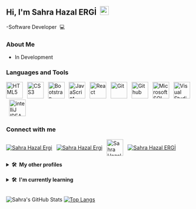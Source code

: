 ## Hi, I'm Sahra Hazal ERGİ &nbsp;<img src="https://media.giphy.com/media/hvRJCLFzcasrR4ia7z/giphy.gif" width="24px" height="24px">

-Software Developer &nbsp;💻

### About Me

- In Development

### Languages and Tools

<p align="left">
<img src="https://cdn.jsdelivr.net/gh/devicons/devicon/icons/html5/html5-original.svg" width="45" height="45" title="HTML5" /> &nbsp;
<img src="https://cdn.jsdelivr.net/gh/devicons/devicon/icons/css3/css3-original.svg" height="45" width="45" title="CSS3"/> &nbsp;         
<img src="https://cdn.jsdelivr.net/gh/devicons/devicon/icons/bootstrap/bootstrap-original-wordmark.svg" height="45" width="45" title="Bootstrap" /> &nbsp;
<img src="https://cdn.jsdelivr.net/gh/devicons/devicon/icons/javascript/javascript-original.svg" height="45" width="45" title="JavaScript"/> &nbsp;
<img src="https://cdn.jsdelivr.net/gh/devicons/devicon/icons/react/react-original.svg" width="45" height="45" title="React"/> &nbsp;
<img src="https://cdn.jsdelivr.net/gh/devicons/devicon/icons/git/git-original.svg" height="45" width="45" title="Git"/> &nbsp;
<img src="https://cdn.jsdelivr.net/gh/devicons/devicon/icons/github/github-original.svg" height="45" width="45" title="Github"/> &nbsp;                  
<img src="https://www.svgrepo.com/show/303229/microsoft-sql-server-logo.svg" width="45" height="45" title="Microsoft SQL Server"/> &nbsp;
<img src="https://cdn.jsdelivr.net/gh/devicons/devicon/icons/vscode/vscode-original.svg" height="45" width="45" title="Visual Studio Code"/> &nbsp;
<img src="https://cdn.jsdelivr.net/gh/devicons/devicon/icons/intellij/intellij-original.svg" height="45" width="45" title="intelliJ IDEA"/> &nbsp;
          
### Connect with me

<p align="left">
<a href="mailto:sahraahazal@gmail.com" target="_blank"><img align="center" src="https://img.icons8.com/color/96/undefined/gmail-new.png" alt="Sahra Hazal Ergi" title="Send Mail" height="45" width="45" /></a> &nbsp;          
<a href="https://www.linkedin.com/in/sahrahazal/" target="_blank"><img align="center" src="https://img.icons8.com/color/96/undefined/linkedin.png" alt="Sahra Hazal Ergi" title="Sahra Hazal ERGİ's Linkedin Profile" height="45" width="45" /></a> &nbsp;
<a href="https://twitter.com/sahrahazall" target="_blank"><img align="center" src="https://img.icons8.com/color/96/undefined/twitter-squared.png" title="Sahra Hazal ERGİ's Twitter Profile" height="45" width="45" /></a> &nbsp;           
<a href="https://www.instagram.com/sahrahazall/" target="_blank"><img align="center" src="https://img.icons8.com/fluency/48/undefined/instagram-new.png" alt="Sahra Hazal ERGİ" title="Sahra Hazal ERGİ's Instagram Profile" height="45" width="45" /></a> &nbsp;   
          
<br>          
<details>
  <summary><b>🛠️&nbsp;&nbsp;My&nbsp;other&nbsp;profiles</b></summary>
  <br/>           
          <a href="https://www.hackerrank.com/sahraahazal" target="_blank"><img align="center" src="https://www.hackerrank.com/wp-content/uploads/2020/05/hackerrank_logo-Pride.gif" alt="Sahra Hazal ERGİ" title="Sahra Hazal ERGİ's HackerRank Profile" width="300" /></a> &nbsp;       
          <a href="https://stackoverflow.com/users/19383576/sahra-hazal-ergi" target="_blank"><img align="center" src="stackowerflow.png" alt="Sahra Hazal ERGİ" title="Sahra Hazal ERGİ's Stack Overflow Profile" width="300" /></a> &nbsp;
          <a href="https://app.patika.dev/sahrahazall" target="_blank"><img align="center" src="https://patika-prod.s3.eu-central-1.amazonaws.com/staticFiles/patikaLogo.png" alt="Sahra Hazal ERGİ" title="Sahra Hazal ERGİ Patika.dev Profile" width="300" /></a> &nbsp; 
          <a href="https://coderbyte.com/profile/sahrahazal" target="_blank"><img align="center" src="https://coderbytestaticimages.s3.amazonaws.com/consumer-v2/nav/coderbyte_logo_digital_multi_light.png" alt="Sahra Hazal ERGİ" title="Sahra Hazal ERGİ Coderbyte Profile" width="300"/></a> &nbsp;
          
          
</details>
<br>          
<details>
  <summary><b>🛠️&nbsp;&nbsp;I'm&nbsp;currently&nbsp;learning</b></summary>
  <br/>  
  <p align="left">
          <img src="https://cdn.jsdelivr.net/gh/devicons/devicon/icons/react/react-original-wordmark.svg" width="45" height="45" /> 
          <img src="https://cdn.jsdelivr.net/gh/devicons/devicon/icons/php/php-original.svg" width="45" height="45" />  
          <img src="https://cdn.jsdelivr.net/gh/devicons/devicon/icons/csharp/csharp-original.svg" width="45" height="45" /> 
          <img src="https://cdn.jsdelivr.net/gh/devicons/devicon/icons/redux/redux-original.svg" width="45" height="45" /> 
          <img src="https://cdn.jsdelivr.net/gh/devicons/devicon/icons/angularjs/angularjs-original.svg" width="45" height="45" /> 
          <img src="https://cdn.jsdelivr.net/gh/devicons/devicon/icons/graphql/graphql-plain.svg" width="45" height="45" />           
          <img src="https://cdn.jsdelivr.net/gh/devicons/devicon/icons/postgresql/postgresql-original.svg" width="45" height="45"/> 
          <img src="https://cdn.jsdelivr.net/gh/devicons/devicon/icons/kotlin/kotlin-original.svg" width="45" height="45" />
            
</details>

<br>          

![Sahra's GitHub Stats](https://github-readme-stats.vercel.app/api?username=sahrahazal&theme=dark&show_icons=true) [![Top Langs](https://github-readme-stats.vercel.app/api/top-langs/?username=sahrahazal&layout=compact)](https://github.com/sahrahazal/github-readme-stats)
